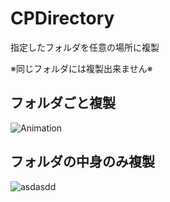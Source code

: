 # CPDirectory
指定したフォルダを任意の場所に複製

※同じフォルダには複製出来ません※

## フォルダごと複製
![Animation](https://github.com/Cotoha-Saki/CPDirectory/assets/123475361/9207ef31-4d85-4a4e-9fa9-9023af62379d)

## フォルダの中身のみ複製
![asdasdd](https://github.com/Cotoha-Saki/CPDirectory/assets/123475361/cd19c931-5149-41a5-94e0-a762532b1448)
